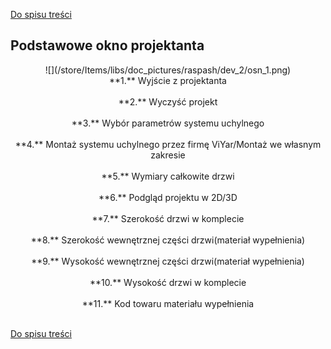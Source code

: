 [Do spisu treści](/service/doc/?cid=swinging)
## Podstawowe okno projektanta
<center>![](/store/Items/libs/doc_pictures/raspash/dev_2/osn_1.png) <br>
**1.** Wyjście z projektanta <br><br>
**2.** Wyczyść projekt <br><br>
**3.** Wybór parametrów systemu uchylnego <br><br>
**4.** Montaż systemu uchylnego przez firmę ViYar/Montaż we własnym zakresie <br><br>
**5.** Wymiary całkowite drzwi <br><br>
**6.** Podgląd projektu w 2D/3D <br><br>
**7.** Szerokość drzwi w komplecie <br><br>
**8.** Szerokość wewnętrznej części drzwi(materiał wypełnienia) <br><br>
**9.** Wysokość wewnętrznej części drzwi(materiał wypełnienia) <br><br>
**10.** Wysokość drzwi w komplecie <br><br>
**11.** Kod towaru materiału wypełnienia<br><br>
</center>


[Do spisu treści](/service/doc/?cid=swinging)